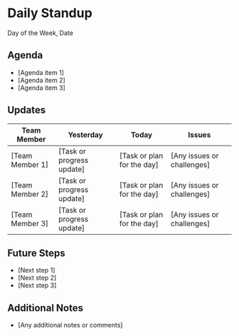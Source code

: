 # Daily Standup 

Day of the Week, Date

## Agenda
- [Agenda item 1]
- [Agenda item 2]
- [Agenda item 3]

## Updates

| **Team Member** | **Yesterday** | **Today** | **Issues** |
| --- | --- | --- | --- |
| [Team Member 1] | [Task or progress update] | [Task or plan for the day] | [Any issues or challenges] |
| [Team Member 2] | [Task or progress update] | [Task or plan for the day] | [Any issues or challenges] |
| [Team Member 3] | [Task or progress update] | [Task or plan for the day] | [Any issues or challenges] |

## Future Steps
- [Next step 1]
- [Next step 2]
- [Next step 3]

## Additional Notes
- [Any additional notes or comments]